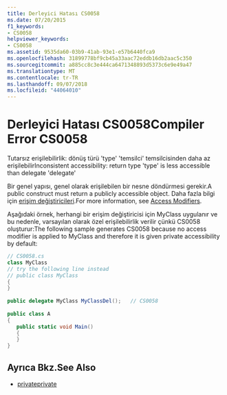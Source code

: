 ```yaml
---
title: Derleyici Hatası CS0058
ms.date: 07/20/2015
f1_keywords:
- CS0058
helpviewer_keywords:
- CS0058
ms.assetid: 9535da60-03b9-41ab-93e1-e57b6440fca9
ms.openlocfilehash: 31899778bf9cb45a33aac72eddb16db2aac5c350
ms.sourcegitcommit: a885cc8c3e444ca6471348893d5373c6e9e49a47
ms.translationtype: MT
ms.contentlocale: tr-TR
ms.lasthandoff: 09/07/2018
ms.locfileid: "44064010"
---
```

# <a name="compiler-error-cs0058"></a><span data-ttu-id="0129c-102">Derleyici Hatası CS0058</span><span class="sxs-lookup"><span data-stu-id="0129c-102">Compiler Error CS0058</span></span>
<span data-ttu-id="0129c-103">Tutarsız erişilebilirlik: dönüş türü 'type' 'temsilci' temsilcisinden daha az erişilebilir</span><span class="sxs-lookup"><span data-stu-id="0129c-103">Inconsistent accessibility: return type 'type' is less accessible than delegate 'delegate'</span></span>  
  
 <span data-ttu-id="0129c-104">Bir genel yapısı, genel olarak erişilebilen bir nesne döndürmesi gerekir.</span><span class="sxs-lookup"><span data-stu-id="0129c-104">A public construct must return a publicly accessible object.</span></span> <span data-ttu-id="0129c-105">Daha fazla bilgi için [erişim değiştiricileri](../../csharp/programming-guide/classes-and-structs/access-modifiers.md).</span><span class="sxs-lookup"><span data-stu-id="0129c-105">For more information, see [Access Modifiers](../../csharp/programming-guide/classes-and-structs/access-modifiers.md).</span></span>  
  
 <span data-ttu-id="0129c-106">Aşağıdaki örnek, herhangi bir erişim değiştiricisi için MyClass uygulanır ve bu nedenle, varsayılan olarak özel erişilebilirlik verilir çünkü CS0058 oluşturur:</span><span class="sxs-lookup"><span data-stu-id="0129c-106">The following sample generates CS0058 because no access modifier is applied to MyClass and therefore it is given private accessibility by default:</span></span>  
  
```csharp  
// CS0058.cs  
class MyClass  
// try the following line instead  
// public class MyClass  
{  
}  
  
public delegate MyClass MyClassDel();   // CS0058  
  
public class A  
{  
   public static void Main()  
   {  
   }  
}  
```  
  
## <a name="see-also"></a><span data-ttu-id="0129c-107">Ayrıca Bkz.</span><span class="sxs-lookup"><span data-stu-id="0129c-107">See Also</span></span>

- [<span data-ttu-id="0129c-108">private</span><span class="sxs-lookup"><span data-stu-id="0129c-108">private</span></span>](../../csharp/language-reference/keywords/private.md)
